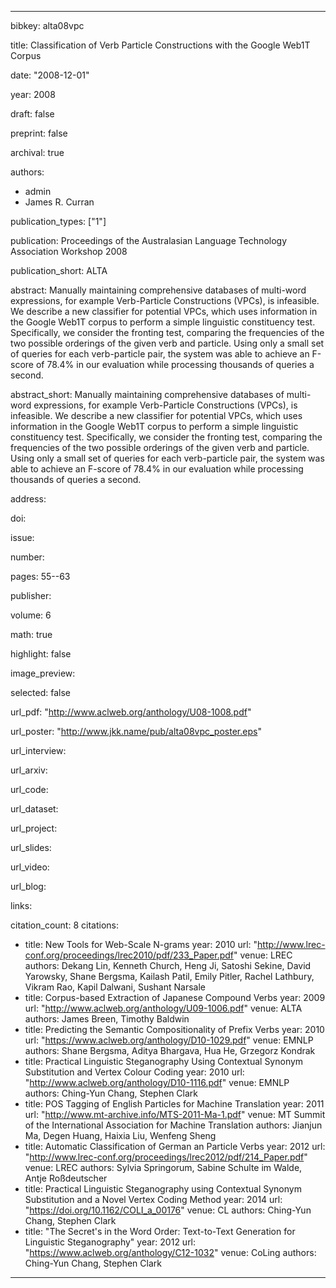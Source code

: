 ---

bibkey: alta08vpc

title: Classification of Verb Particle Constructions with the Google Web1T Corpus

date: "2008-12-01"

year: 2008

draft: false

preprint: false

archival: true

authors: 
- admin
- James R. Curran

publication_types: ["1"]

publication: Proceedings of the Australasian Language Technology Association Workshop 2008

publication_short: ALTA

abstract: Manually maintaining comprehensive databases of multi-word expressions, for example Verb-Particle Constructions (VPCs), is infeasible. We describe a new classifier for potential VPCs, which uses information in the Google Web1T corpus to perform a simple linguistic constituency test. Specifically, we consider the fronting test, comparing the frequencies of the two possible orderings of the given verb and particle. Using only a small set of queries for each verb-particle pair, the system was able to achieve an F-score of 78.4% in our evaluation while processing thousands of queries a second.

abstract_short: Manually maintaining comprehensive databases of multi-word expressions, for example Verb-Particle Constructions (VPCs), is infeasible. We describe a new classifier for potential VPCs, which uses information in the Google Web1T corpus to perform a simple linguistic constituency test. Specifically, we consider the fronting test, comparing the frequencies of the two possible orderings of the given verb and particle. Using only a small set of queries for each verb-particle pair, the system was able to achieve an F-score of 78.4% in our evaluation while processing thousands of queries a second.

address: 

doi: 

issue: 

number: 

pages: 55--63

publisher: 

volume: 6

math: true

highlight: false

image_preview: 

selected: false

url_pdf: "http://www.aclweb.org/anthology/U08-1008.pdf"

url_poster: "http://www.jkk.name/pub/alta08vpc_poster.eps"

url_interview: 

url_arxiv: 

url_code: 

url_dataset: 

url_project: 

url_slides: 

url_video: 

url_blog: 

links: 

citation_count: 8
citations:
- title: New Tools for Web-Scale N-grams
  year: 2010
  url: "http://www.lrec-conf.org/proceedings/lrec2010/pdf/233_Paper.pdf"
  venue: LREC
  authors: Dekang Lin, Kenneth Church, Heng Ji, Satoshi Sekine, David Yarowsky, Shane Bergsma, Kailash Patil, Emily Pitler, Rachel Lathbury, Vikram Rao, Kapil Dalwani, Sushant Narsale
- title: Corpus-based Extraction of Japanese Compound Verbs
  year: 2009
  url: "http://www.aclweb.org/anthology/U09-1006.pdf"
  venue: ALTA
  authors: James Breen, Timothy Baldwin
- title: Predicting the Semantic Compositionality of Prefix Verbs
  year: 2010
  url: "https://www.aclweb.org/anthology/D10-1029.pdf"
  venue: EMNLP
  authors: Shane Bergsma, Aditya Bhargava, Hua He, Grzegorz Kondrak
- title: Practical Linguistic Steganography Using Contextual Synonym Substitution and Vertex Colour Coding
  year: 2010
  url: "http://www.aclweb.org/anthology/D10-1116.pdf"
  venue: EMNLP
  authors: Ching-Yun Chang, Stephen Clark
- title: POS Tagging of English Particles for Machine Translation
  year: 2011
  url: "http://www.mt-archive.info/MTS-2011-Ma-1.pdf"
  venue: MT Summit of the International Association for Machine Translation
  authors: Jianjun Ma, Degen Huang, Haixia Liu, Wenfeng Sheng
- title: Automatic Classification of German an Particle Verbs
  year: 2012
  url: "http://www.lrec-conf.org/proceedings/lrec2012/pdf/214_Paper.pdf"
  venue: LREC
  authors: Sylvia Springorum, Sabine Schulte im Walde, Antje Roßdeutscher
- title: Practical Linguistic Steganography using Contextual Synonym Substitution and a Novel Vertex Coding Method
  year: 2014
  url: "https://doi.org/10.1162/COLI_a_00176"
  venue: CL
  authors: Ching-Yun Chang, Stephen Clark
- title: "The Secret's in the Word Order: Text-to-Text Generation for Linguistic Steganography"
  year: 2012
  url: "https://www.aclweb.org/anthology/C12-1032"
  venue: CoLing
  authors: Ching-Yun Chang, Stephen Clark


---